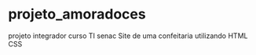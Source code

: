 # projeto_amoradoces
projeto integrador curso TI senac Site de uma confeitaria utilizando HTML CSS 
